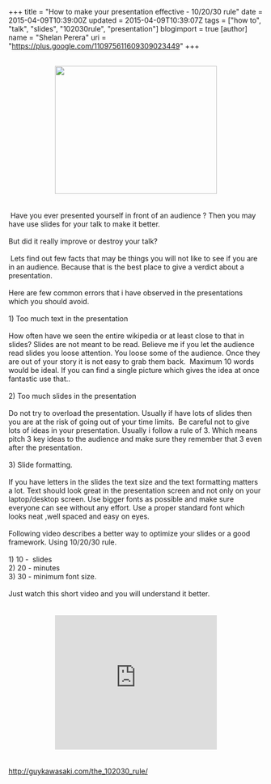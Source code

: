 +++
title = "How to make your presentation effective - 10/20/30 rule"
date = 2015-04-09T10:39:00Z
updated = 2015-04-09T10:39:07Z
tags = ["how to", "talk", "slides", "102030rule", "presentation"]
blogimport = true 
[author]
	name = "Shelan Perera"
	uri = "https://plus.google.com/110975611609309023449"
+++

<div dir="ltr" style="text-align: left;" trbidi="on"><div><br /></div><div class="separator" style="clear: both; text-align: center;"><a href="http://2.bp.blogspot.com/-BP1g4yphprk/UTbfSgYJScI/AAAAAAAAA7U/4vHDHfzsyEs/s1600/102030--.jpg" imageanchor="1" style="margin-left: 1em; margin-right: 1em;"><img border="0" src="http://2.bp.blogspot.com/-BP1g4yphprk/UTbfSgYJScI/AAAAAAAAA7U/4vHDHfzsyEs/s1600/102030--.jpg" height="253" width="320" /></a></div><div><br /></div><div><br /></div><div>&nbsp;Have you ever presented yourself in front of an audience ? Then you may have use slides for your talk to make it better.</div><div><br /></div><div>But did it really improve or destroy your talk?</div><div><br /></div><div>&nbsp;Lets find out few facts that may be things you will not like to see if you are in an audience. Because that is the best place to give a verdict about a presentation.</div><div><br /></div><div>Here are few common errors that i have observed in the presentations which you should avoid.&nbsp;</div><div><br /></div><div>1) Too much text in the presentation</div><div><br /></div><div>How often have we seen the entire wikipedia or at least close to that in slides? Slides are not meant to be read. Believe me if you let the audience read slides you loose attention. You loose some of the audience. Once they are out of your story it is not easy to grab them back. &nbsp;Maximum 10 words would be ideal. If you can find a single picture which gives the idea at once fantastic use that..</div><div><br /></div><div>2) Too much slides in the presentation</div><div><br /></div><div>Do not try to overload the presentation. Usually if have lots of slides then you are at the risk of going out of your time limits. &nbsp;Be careful not to give lots of ideas in your presentation. Usually i follow a rule of 3. Which means pitch 3 key ideas to the audience and make sure they remember that 3 even after the presentation.</div><div><br /></div><div>3) Slide formatting.</div><div><br /></div><div>If you have letters in the slides the text size and the text formatting matters a lot. Text should look great in the presentation screen and not only on your laptop/desktop screen. Use bigger fonts as possible and make sure everyone can see without any effort. Use a proper standard font which looks neat ,well spaced and easy on eyes.</div><div><br /></div><div>Following video describes a better way to optimize your slides or a good framework. Using 10/20/30 rule.</div><div><br /></div><div>1) 10 - &nbsp;slides</div><div>2) 20 - minutes</div><div>3) 30 - minimum font size.</div><div><br /></div><div>Just watch this short video and you will understand it better.</div><div class="separator" style="clear: both; text-align: center;"><br /></div><div class="separator" style="clear: both; text-align: center;"><br /><iframe width="320" height="266" class="YOUTUBE-iframe-video" data-thumbnail-src="https://i.ytimg.com/vi/liQLdRk0Ziw/0.jpg" src="http://www.youtube.com/embed/liQLdRk0Ziw?feature=player_embedded" frameborder="0" allowfullscreen></iframe></div><div><br /></div><div><br /></div><div><a href="http://guykawasaki.com/the_102030_rule/">http://guykawasaki.com/the_102030_rule/</a></div><div><br /></div><div><br /></div><div><br /></div><div><br /></div><div><br /></div></div>
